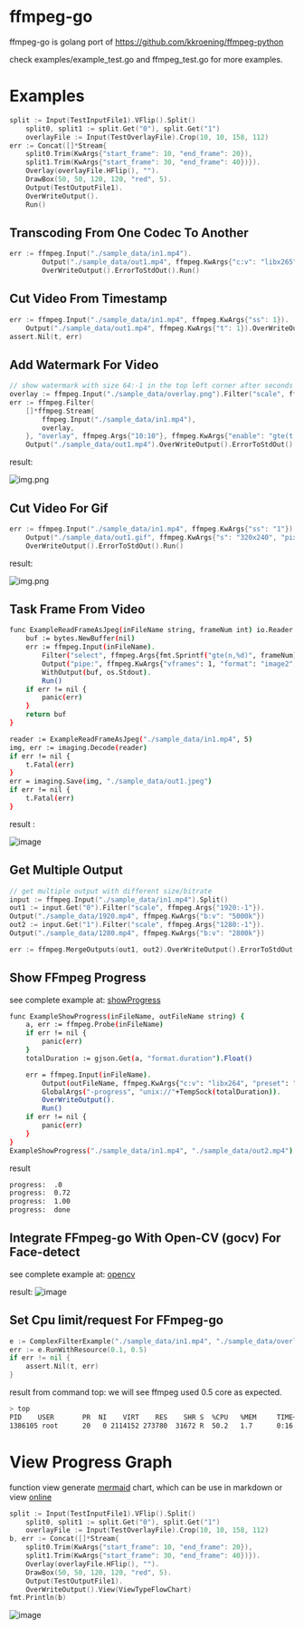 # ffmpeg-go

ffmpeg-go is golang port of https://github.com/kkroening/ffmpeg-python

check examples/example_test.go and ffmpeg_test.go for more examples.

# Examples

```go
split := Input(TestInputFile1).VFlip().Split()
	split0, split1 := split.Get("0"), split.Get("1")
	overlayFile := Input(TestOverlayFile).Crop(10, 10, 158, 112)
err := Concat([]*Stream{
    split0.Trim(KwArgs{"start_frame": 10, "end_frame": 20}),
    split1.Trim(KwArgs{"start_frame": 30, "end_frame": 40})}).
    Overlay(overlayFile.HFlip(), "").
    DrawBox(50, 50, 120, 120, "red", 5).
    Output(TestOutputFile1).
    OverWriteOutput().
    Run()
```

## Transcoding From One Codec To Another

```go
err := ffmpeg.Input("./sample_data/in1.mp4").
		Output("./sample_data/out1.mp4", ffmpeg.KwArgs{"c:v": "libx265"}).
		OverWriteOutput().ErrorToStdOut().Run()
```

## Cut Video From Timestamp

```go
err := ffmpeg.Input("./sample_data/in1.mp4", ffmpeg.KwArgs{"ss": 1}).
    Output("./sample_data/out1.mp4", ffmpeg.KwArgs{"t": 1}).OverWriteOutput().Run()
assert.Nil(t, err)
```

## Add Watermark For Video
```go
// show watermark with size 64:-1 in the top left corner after seconds 1
overlay := ffmpeg.Input("./sample_data/overlay.png").Filter("scale", ffmpeg.Args{"64:-1"})
err := ffmpeg.Filter(
    []*ffmpeg.Stream{
        ffmpeg.Input("./sample_data/in1.mp4"),
        overlay,
    }, "overlay", ffmpeg.Args{"10:10"}, ffmpeg.KwArgs{"enable": "gte(t,1)"}).
    Output("./sample_data/out1.mp4").OverWriteOutput().ErrorToStdOut().Run()
```

result:

![img.png](./docs/example_overlay.png)

## Cut Video For Gif 

```go
err := ffmpeg.Input("./sample_data/in1.mp4", ffmpeg.KwArgs{"ss": "1"}).
    Output("./sample_data/out1.gif", ffmpeg.KwArgs{"s": "320x240", "pix_fmt": "rgb24", "t": "3", "r": "3"}).
    OverWriteOutput().ErrorToStdOut().Run()
```

result:

![img.png](./docs/example_gif.gif)

## Task Frame From Video

```bash
func ExampleReadFrameAsJpeg(inFileName string, frameNum int) io.Reader {
	buf := bytes.NewBuffer(nil)
	err := ffmpeg.Input(inFileName).
		Filter("select", ffmpeg.Args{fmt.Sprintf("gte(n,%d)", frameNum)}).
		Output("pipe:", ffmpeg.KwArgs{"vframes": 1, "format": "image2", "vcodec": "mjpeg"}).
		WithOutput(buf, os.Stdout).
		Run()
	if err != nil {
		panic(err)
	}
	return buf
}

reader := ExampleReadFrameAsJpeg("./sample_data/in1.mp4", 5)
img, err := imaging.Decode(reader)
if err != nil {
    t.Fatal(err)
}
err = imaging.Save(img, "./sample_data/out1.jpeg")
if err != nil {
    t.Fatal(err)
}
```
result : 

![image](./examples/sample_data/out1.jpeg)

## Get Multiple Output

```go
// get multiple output with different size/bitrate
input := ffmpeg.Input("./sample_data/in1.mp4").Split()
out1 := input.Get("0").Filter("scale", ffmpeg.Args{"1920:-1"}).
Output("./sample_data/1920.mp4", ffmpeg.KwArgs{"b:v": "5000k"})
out2 := input.Get("1").Filter("scale", ffmpeg.Args{"1280:-1"}).
Output("./sample_data/1280.mp4", ffmpeg.KwArgs{"b:v": "2800k"})

err := ffmpeg.MergeOutputs(out1, out2).OverWriteOutput().ErrorToStdOut().Run()
```

## Show FFmpeg Progress

see complete example at: [showProgress](./examples/showProgress.go)

```bash
func ExampleShowProgress(inFileName, outFileName string) {
	a, err := ffmpeg.Probe(inFileName)
	if err != nil {
		panic(err)
	}
	totalDuration := gjson.Get(a, "format.duration").Float()

	err = ffmpeg.Input(inFileName).
		Output(outFileName, ffmpeg.KwArgs{"c:v": "libx264", "preset": "veryslow"}).
		GlobalArgs("-progress", "unix://"+TempSock(totalDuration)).
		OverWriteOutput().
		Run()
	if err != nil {
		panic(err)
	}
}
ExampleShowProgress("./sample_data/in1.mp4", "./sample_data/out2.mp4")
```

result 

```bash
progress:  .0
progress:  0.72
progress:  1.00
progress:  done
```

## Integrate FFmpeg-go With Open-CV (gocv) For Face-detect

see complete example at: [opencv](./examples/opencv.go)

result: ![image](./examples/sample_data/face-detect.jpg)

## Set Cpu limit/request For FFmpeg-go

```go
e := ComplexFilterExample("./sample_data/in1.mp4", "./sample_data/overlay.png", "./sample_data/out2.mp4")
err := e.RunWithResource(0.1, 0.5)
if err != nil {
    assert.Nil(t, err)
}
```

result from command top: we will see ffmpeg used 0.5 core as expected.

```bash
> top 
PID    USER       PR  NI    VIRT    RES    SHR S  %CPU   %MEM     TIME+ COMMAND
1386105 root      20   0 2114152 273780  31672 R  50.2   1.7      0:16.79 ffmpeg
```

# View Progress Graph

function view generate [mermaid](https://mermaid-js.github.io/mermaid/#/) chart, which can be use in markdown or view [online](https://mermaid-js.github.io/mermaid-live-editor/)

```go
split := Input(TestInputFile1).VFlip().Split()
	split0, split1 := split.Get("0"), split.Get("1")
	overlayFile := Input(TestOverlayFile).Crop(10, 10, 158, 112)
b, err := Concat([]*Stream{
    split0.Trim(KwArgs{"start_frame": 10, "end_frame": 20}),
    split1.Trim(KwArgs{"start_frame": 30, "end_frame": 40})}).
    Overlay(overlayFile.HFlip(), "").
    DrawBox(50, 50, 120, 120, "red", 5).
    Output(TestOutputFile1).
    OverWriteOutput().View(ViewTypeFlowChart)
fmt.Println(b)
```
![image](./docs/flowchart2.png)